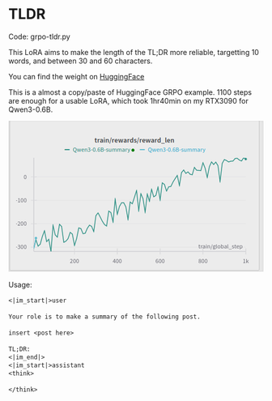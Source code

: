 # TLDR

Code: grpo-tldr.py

This LoRA aims to make the length of the TL;DR more reliable, targetting 10 words, and between 30 and 60 characters.

You can find the weight on [HuggingFace](https://huggingface.co/phh/Qwen3-0.6B-TLDR-Lora/)

This is a almost a copy/paste of HuggingFace GRPO example. 1100 steps are enough for a usable LoRA, which took 1hr40min on my RTX3090 for Qwen3-0.6B.

![reward curve of train](https://github.com/phhusson/llm-rl/raw/main/grpo-tldr.png "reward curve of train")

Usage:
```
<|im_start|>user

Your role is to make a summary of the following post.

insert <post here>

TL;DR:
<|im_end|>
<|im_start|>assistant
<think>

</think>

```

